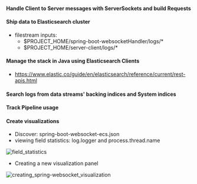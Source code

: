 #### Handle Client to Server messages with ServerSockets and build Requests


#### Ship data to Elasticsearch cluster
- filestream inputs: 
    - $PROJECT_HOME/spring-boot-websocketHandler/logs/*
    - $PROJECT_HOME/server-client/logs/*


#### Manage the stack in Java using Elasticsearch Clients
- https://www.elastic.co/guide/en/elasticsearch/reference/current/rest-apis.html


#### Search logs from data streams' backing indices and System indices


#### Track Pipeline usage


#### Create visualizations
- Discover: spring-boot-websocket-ecs.json
- viewing field statistics: log.logger and process.thread.name

![field_statistics](https://user-images.githubusercontent.com/54422342/189035703-f0e67e70-4a84-48e5-80f8-fdb2ad88982d.jpg)

- Creating a new visualization panel

![creating_spring-websocket_visualization](https://user-images.githubusercontent.com/54422342/189037901-58ad6c3d-9060-4c21-bea5-3e85e1f50585.jpg)


